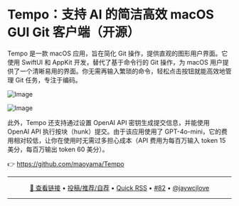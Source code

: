 Tempo：支持 AI 的简洁高效 macOS GUI  Git 客户端（开源）
===

Tempo 是一款 macOS 应用，旨在简化 Git 操作，提供直观的图形用户界面。它使用 SwiftUI 和 AppKit 开发，替代了基于命令行的 Git 操作，为 macOS 用户提供了一个清晰易用的界面。你无需再输入繁琐的命令，轻松点击按钮就能高效地管理 Git 任务，专注于编码。

![Image](https://github.com/user-attachments/assets/af849ebf-f720-414d-a6ed-d08bc0440870)

![Image](https://github.com/user-attachments/assets/15da3eee-0467-4580-adfe-b13e1663ae7a)

此外，Tempo 还支持通过设置 OpenAI API 密钥生成提交信息，并能使用 OpenAI API 执行按块（hunk）提交。由于该应用使用了 GPT-4o-mini，它的费用相对较低，让你在使用时无需过多担心成本（API 费用为每百万输入 token 15 美分，每百万输出 token 60 美分）。

👉 https://github.com/maoyama/Tempo

---

<p align="center">
<a href="https://github.com/maoyama/Tempo" target="_blank">🔗 查看链接</a> • 
<a href="https://github.com/jaywcjlove/quick-rss/issues/new/choose" target="_blank">投稿/推荐/自荐</a> • 
<a href="https://wangchujiang.com/quick-rss/feeds/index.html" target="_blank">Quick RSS</a> • 
<a href="https://github.com/jaywcjlove/quick-rss/issues/82" target="_blank">#82</a> • 
<a href="https://github.com/jaywcjlove" target="_blank">@jaywcjlove</a>
</p>

---
    